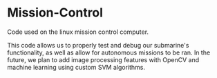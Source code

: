 # Mission-Control
Code used on the linux mission control computer.

This code allows us to properly test and debug our submarine's functionality, as well as allow for autonomous missions to be ran. In the future, we plan to add image processing features with OpenCV and machine learning using custom SVM algorithms.
